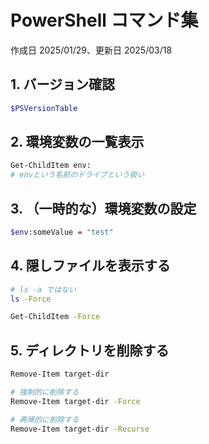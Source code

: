 # PowerShell コマンド集

作成日 2025/01/29、更新日 2025/03/18

## 1. バージョン確認

```bash
$PSVersionTable
```

## 2. 環境変数の一覧表示

```bash
Get-ChildItem env:
# envという名前のドライブという扱い
```

## 3. （一時的な）環境変数の設定

```bash
$env:someValue = "test"
```

## 4. 隠しファイルを表示する

```bash
# ls -a ではない
ls -Force

Get-ChildItem -Force
```

## 5. ディレクトリを削除する

```bash
Remove-Item target-dir

# 強制的に削除する
Remove-Item target-dir -Force

# 再帰的に削除する
Remove-Item target-dir -Recurse
```
